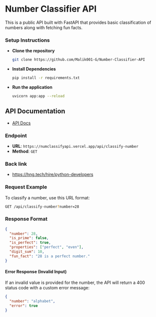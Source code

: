 

# Number Classifier API

This is a public API built with FastAPI that provides basic classification of numbers along with fetching fun facts.

### Setup Instructions

- **Clone the repository**
  ```bash
  git clone https://github.com/Malik001-G/Number-Classifier-API
  ```

- **Install Dependencies**
  ```bash
  pip install -r requirements.txt
  ```

- **Run the application**
  ```bash
  uvicorn app:app --reload
  ```

## API Documentation
- [API Docs](https://numclassifyapi.vercel.app/docs)

### Endpoint

- **URL**: `https://numclassifyapi.vercel.app/api/classify-number`
- **Method**: `GET`



### Back link 
- https://hng.tech/hire/python-developers

### Request Example

To classify a number, use this URL format:

```bash
GET /api/classify-number?number=28
```

### Response Format

```json
{
  "number": 28,
  "is_prime": false,
  "is_perfect": true,
  "properties": ["perfect", "even"],
  "digit_sum": 10,
  "fun_fact": "28 is a perfect number."
}
```

#### Error Response (Invalid Input)

If an invalid value is provided for the number, the API will return a 400 status code with a custom error message:

```json
{
  "number": "alphabet",
  "error": true
}
